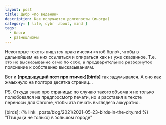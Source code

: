 ```yaml
---
layout: post
title: Дыбр «по ведению»
description: Как получаются долгопосты (иногда)
category: [ life, dybr, about, mind ]
tags:
  - блоги
  - размышлизмы
---
```

Некоторые тексты пишутся практически «чтоб было́», чтобы в дальнейшем на них ссылаться и опираться как на уже сказанное.
Т.е. это не высказывание само по себе, а предварительное развернутое пояснение к собственно высказываниям.

Вот и **[предыдущий пост про птичек][birds]** так задумывался. А оно как жмыхнуло на полтора десятка страниц...

PS. Откуда знаю про страницы: по случаю такого объема я не только полюбовался на предпросмотр печати, но и расставил в тексте
переносы для Chrome, чтобы эта печать выглядела аккуратно.

[birds]: {% link _posts/blog/2021/2021-05-23-birds-in-the-city.md %} "Птицы (и не только) в большом городе"
